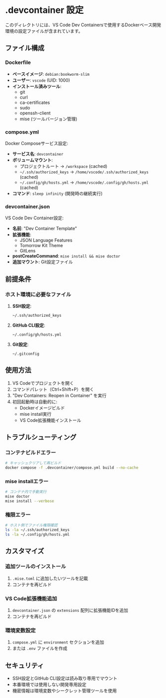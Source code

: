 # .devcontainer 設定

このディレクトリには、VS Code Dev Containersで使用するDockerベース開発環境の設定ファイルが含まれています。

## ファイル構成

### Dockerfile
- **ベースイメージ**: `debian:bookworm-slim`
- **ユーザー**: `vscode` (UID: 1000)
- **インストール済みツール**:
  - git
  - curl 
  - ca-certificates
  - sudo
  - openssh-client
  - mise (ツールバージョン管理)

### compose.yml
Docker Composeサービス設定:
- **サービス名**: `devcontainer`
- **ボリュームマウント**:
  - プロジェクトルート → `/workspace` (cached)
  - `~/.ssh/authorized_keys` → `/home/vscode/.ssh/authorized_keys` (cached)
  - `~/.config/gh/hosts.yml` → `/home/vscode/.config/gh/hosts.yml` (cached)
- **コマンド**: `sleep infinity` (開発時の継続実行)

### devcontainer.json
VS Code Dev Container設定:
- **名前**: "Dev Container Template"
- **拡張機能**:
  - JSON Language Features
  - Tomorrow Kit Theme
  - GitLens
- **postCreateCommand**: `mise install && mise doctor`
- **追加マウント**: Git設定ファイル

## 前提条件

### ホスト環境に必要なファイル
1. **SSH設定**:
   ```
   ~/.ssh/authorized_keys
   ```

2. **GitHub CLI設定**:
   ```
   ~/.config/gh/hosts.yml
   ```

3. **Git設定**:
   ```
   ~/.gitconfig
   ```

## 使用方法

1. VS Codeでプロジェクトを開く
2. コマンドパレット（Ctrl+Shift+P）を開く
3. "Dev Containers: Reopen in Container" を実行
4. 初回起動時は自動的に:
   - Dockerイメージビルド
   - mise install実行
   - VS Code拡張機能インストール

## トラブルシューティング

### コンテナビルドエラー
```bash
# キャッシュクリアして再ビルド
docker compose -f .devcontainer/compose.yml build --no-cache
```

### mise installエラー
```bash
# コンテナ内で手動実行
mise doctor
mise install --verbose
```

### 権限エラー
```bash
# ホスト側でファイル権限確認
ls -la ~/.ssh/authorized_keys
ls -la ~/.config/gh/hosts.yml
```

## カスタマイズ

### 追加ツールのインストール
1. `.mise.toml` に追加したいツールを記載
2. コンテナを再ビルド

### VS Code拡張機能追加
1. `devcontainer.json` の `extensions` 配列に拡張機能IDを追加
2. コンテナを再ビルド

### 環境変数設定
1. `compose.yml` に `environment` セクションを追加
2. または `.env` ファイルを作成

## セキュリティ

- SSH設定とGitHub CLI設定は読み取り専用でマウント
- 本番環境では使用しない開発専用設定
- 機密情報は環境変数やシークレット管理ツールを使用
